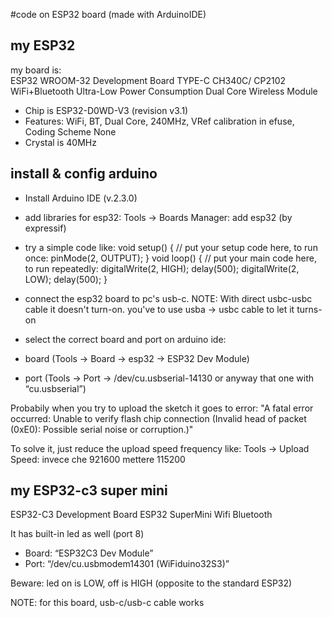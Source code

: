 #code on ESP32 board (made with ArduinoIDE)

## my ESP32
my board is:  
ESP32 WROOM-32 Development Board TYPE-C CH340C/ CP2102 WiFi+Bluetooth Ultra-Low Power Consumption Dual Core Wireless Module  

- Chip is ESP32-D0WD-V3 (revision v3.1)  
- Features: WiFi, BT, Dual Core, 240MHz, VRef calibration in efuse, Coding Scheme None  
- Crystal is 40MHz  

## install & config arduino
- Install Arduino IDE (v.2.3.0)  
- add libraries for esp32: Tools -> Boards Manager: add esp32 (by expressif)
- try a simple code like:
    void setup() {
     // put your setup code here, to run once:
     pinMode(2, OUTPUT);
    }
    void loop() {
     // put your main code here, to run repeatedly:
     digitalWrite(2, HIGH);
     delay(500);
     digitalWrite(2, LOW);
     delay(500);
    }

- connect the esp32 board to pc's usb-c. 
NOTE: With direct usbc-usbc cable it doesn't turn-on. you've to use usba -> usbc cable to let it turns-on

- select the correct board and port on arduino ide:
- board (Tools -> Board -> esp32 -> ESP32 Dev Module)
- port (Tools -> Port -> /dev/cu.usbserial-14130 or anyway that one with “cu.usbserial”)

Probabily when you try to upload the sketch it goes to error:
    "A fatal error occurred: Unable to verify flash chip connection (Invalid head of packet (0xE0): Possible serial noise or corruption.)"

To solve it, just reduce the upload speed frequency like:
Tools -> Upload Speed: invece che 921600 mettere 115200

## my ESP32-c3 super mini
ESP32-C3 Development Board ESP32 SuperMini Wifi Bluetooth

It has built-in led as well (port 8)
- Board: “ESP32C3 Dev Module”
- Port: “/dev/cu.usbmodem14301 (WiFiduino32S3)”

Beware: led on is LOW, off is HIGH (opposite to the standard ESP32)

NOTE: for this board, usb-c/usb-c cable works
